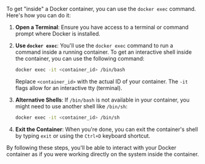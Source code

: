 To get "inside" a Docker container, you can use the `docker exec` command. Here's how you can do it:

1. **Open a Terminal**: Ensure you have access to a terminal or command prompt where Docker is installed.

2. **Use `docker exec`**: You'll use the `docker exec` command to run a command inside a running container. To get an interactive shell inside the container, you can use the following command:

   ```bash
   docker exec -it <container_id> /bin/bash
   ```

   Replace `<container_id>` with the actual ID of your container. The `-it` flags allow for an interactive tty (terminal).

3. **Alternative Shells**: If `/bin/bash` is not available in your container, you might need to use another shell like `/bin/sh`:

   ```bash
   docker exec -it <container_id> /bin/sh
   ```

4. **Exit the Container**: When you're done, you can exit the container's shell by typing `exit` or using the `Ctrl+D` keyboard shortcut.

By following these steps, you'll be able to interact with your Docker container as if you were working directly on the system inside the container.

